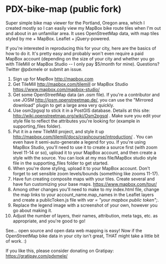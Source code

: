 PDX-bike-map (public fork)
==========================

Super simple bike map viewer for the Portland, Oregon area, which I created mostly so I can easily view my MapBox bike route tiles when I'm out and about in an unfamiliar area. It uses OpenStreetMap data, with map tiles styled by me + MapBox. Leaflet + jQuery-powered.

If you're interested in reproducing this for your city, here are the basics of how to do it. It's pretty easy and probably won't even require a paid MapBox account (depending on the size of your city and whether you go with TileMill or MapBox Studio -- I only pay $5/month for mine). Questions? Twitter @pdxmele or submit an issue.

1. Sign up for MapBox http://mapbox.com
2. Get TileMill http://mapbox.com/tilemill or MapBox Studio https://www.mapbox.com/mapbox-studio/
3. Get some OpenStreetMap data (an .osm file). If you're a contributor and use JOSM http://josm.openstreetmap.de/, you can use the "Mirrored download" plugin to get a large area very quickly.
4. Use osm2pgsql to stick it in a PostGIS database. Details at this site: http://wiki.openstreetmap.org/wiki/Osm2pgsql . Make sure you edit your style file to reflect the attributes you're looking for (example in supporting_files folder).
5. Put it in a new TileMill project, and style it up http://mapbox.com/tilemill/docs/crashcourse/introduction/ . You can even have it semi-auto-generate a legend for you. If you're using MapBox Studio, you'll need to use it to create a source first (with zoom level 11-14 or so), upload it to your MapBox account, and then create a style with the source. You can look at my mss file/MapBox studio style file in the supporting_files folder to get started.
6. When you're done styling, upload it to your MapBox account. Don't forget to set sensible zoom levels/bounds (something like zooms 11-17).
7. Have fun creating composite maps with your tiles. Create several and have fun customizing your base maps. https://www.mapbox.com/tour/
8. Among other changes you'll need to make to my index.html file, change the map links to your account_name.map_names in the Leaflet layers and create a publicToken.js file with _var = "your mapbox public token";_.
9. Replace the legend image with a screenshot of your own, however you go about making it.
10. Adjust the number of layers, their names, attribution, meta tags, etc. as appropriate, and you're good to go!

See... open source and open data web mapping is easy! Now if the OpenStreetMap bike data in your city isn't great, THAT might take a little bit of work. :)

If you like this, please consider donating on Gratipay: https://gratipay.com/pdxmele/
